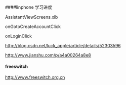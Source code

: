 ####linphone 学习进度

AssistantViewScreens.xib

onGotoCreateAccountClick

onLoginClick

http://blog.csdn.net/luck_apple/article/details/52303596

http://www.jianshu.com/p/a4a00264a8e8


#### freeswitch

http://www.freeswitch.org.cn




